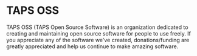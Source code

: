 # TAPS OSS
TAPS OSS (TAPS Open Source Software) is an organization dedicated to creating and maintaining open source software for people to use freely.
If you appreciate any of the software we've created, donations/funding are greatly appreciated and help us continue to make amazing software.
